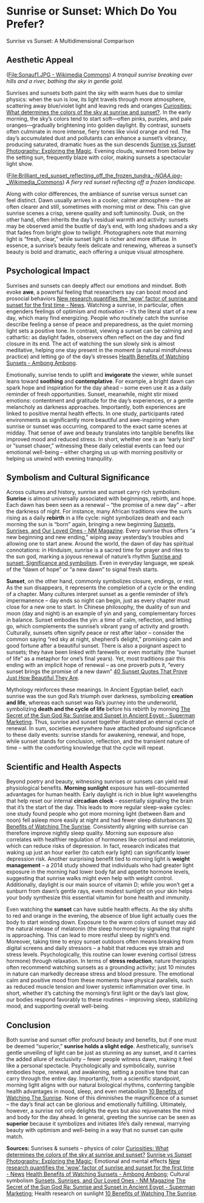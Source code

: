# Sunrise or Sunset: Which Do You Prefer?

Sunrise vs Sunset: A Multidimensional Comparison

## Aesthetic Appeal

([File:Sonauf1.JPG - Wikimedia Commons](https://commons.wikimedia.org/wiki/File:Sonauf1.JPG)) *A tranquil sunrise breaking over hills and a river, bathing the sky in gentle gold.*

Sunrises and sunsets both paint the sky with warm hues due to similar physics: when the sun is low, its light travels through more atmosphere, scattering away blue/violet light and leaving reds and oranges [Curiosities: What determines the colors of the sky at sunrise and sunset?](https://news.wisc.edu/curiosities-what-determines-the-colors-of-the-sky-at-sunrise-and-sunset/). In the early morning, the sky’s colors tend to start soft—often pinks, purples, and pale oranges—gradually brightening into golden daylight. By contrast, sunsets often culminate in more intense, fiery tones like vivid orange and red. The day’s accumulated dust and pollutants can enhance a sunset’s vibrancy, producing saturated, dramatic hues as the sun descends [Sunrise vs Sunset Photography: Exploring the Magic](https://greatbigphotographyworld.com/sunrise-vs-sunset-photography/). Evening clouds, warmed from below by the setting sun, frequently blaze with color, making sunsets a spectacular light show.

([File:Brilliant_red_sunset_reflecting_off_the_frozen_tundra_-_NOAA.jpg_-_Wikimedia_Commons](https://commons.wikimedia.org/wiki/File:Brilliant_red_sunset_reflecting_off_the_frozen_tundra_-_NOAA.jpg)) *A fiery red sunset reflecting off a frozen landscape.*

Along with color differences, the ambiance of sunrise versus sunset can feel distinct. Dawn usually arrives in a cooler, calmer atmosphere – the air often clearer and still, sometimes with morning mist or dew. This can give sunrise scenes a crisp, serene quality and soft luminosity. Dusk, on the other hand, often inherits the day’s residual warmth and activity: sunsets may be observed amid the bustle of day’s end, with long shadows and a sky that fades from bright glow to twilight. Photographers note that morning light is “fresh, clear,” while sunset light is richer and more diffuse. In essence, a sunrise’s beauty feels delicate and renewing, whereas a sunset’s beauty is bold and dramatic, each offering a unique visual atmosphere.

## Psychological Impact

Sunrises and sunsets can deeply affect our emotions and mindset. Both evoke **awe**, a powerful feeling that researchers say can boost mood and prosocial behaviors [New research quantifies the 'wow' factor of sunrise and sunset for the first time - News](https://news.exeter.ac.uk/research/new-research-quantifies-the-wow-factor-of-sunrise-and-sunset-for-the-first-time/). Watching a sunrise, in particular, often engenders feelings of optimism and motivation – it’s the literal start of a new day, which many find energizing. People who routinely catch the sunrise describe feeling a sense of peace and preparedness, as the quiet morning light sets a positive tone. In contrast, viewing a sunset can be calming and cathartic: as daylight fades, observers often reflect on the day and find closure in its end. The act of watching the sun slowly sink is almost meditative, helping one stay present in the moment (a natural mindfulness practice) and letting go of the day’s stresses [Health Benefits of Watching Sunsets - Ambong Ambong](https://www.ambong-ambong.com/blog/health-benefits-of-watching-sunsets/).

Emotionally, sunrise tends to uplift and **invigorate** the viewer, while sunset leans toward **soothing** and **contemplative**. For example, a bright dawn can spark hope and inspiration for the day ahead – some even use it as a daily reminder of fresh opportunities. Sunset, meanwhile, might stir mixed emotions: contentment and gratitude for the day’s experiences, or a gentle melancholy as darkness approaches. Importantly, both experiences are linked to positive mental health effects. In one study, participants rated environments as significantly more beautiful and awe-inspiring when sunrise or sunset was occurring, compared to the exact same scenes at midday. That sense of awe and beauty translates into tangible benefits like improved mood and reduced stress. In short, whether one is an “early bird” or “sunset chaser,” witnessing these daily celestial events can feed our emotional well-being – either charging us up with morning positivity or helping us unwind with evening tranquility.

## Symbolism and Cultural Significance

Across cultures and history, sunrise and sunset carry rich symbolism. **Sunrise** is almost universally associated with beginnings, rebirth, and hope. Each dawn has been seen as a renewal – “the promise of a new day” – after the darkness of night. For instance, many African traditions view the sun’s rising as a daily **rebirth** in a life cycle: night symbolizes death and each morning the sun is “born” again, bringing a new beginning [Sunsets, Sunrises, and Our Loved Ones - NM Magazine](https://magazine.nm.org/2022/02/21/sunsets-sunrises-and-our-loved-ones/). Every sunrise thus offers “a new beginning and new ending,” wiping away yesterday’s troubles and allowing one to start anew. Around the world, the dawn of day has spiritual connotations: in Hinduism, sunrise is a sacred time for prayer and rites to the sun god, marking a joyous renewal of nature’s rhythm [Sunrise and sunset: Significance and symbolism](https://www.wisdomlib.org/concept/sunrise-and-sunset). Even in everyday language, we speak of the “dawn of hope” or “a new dawn” to signal fresh starts.

**Sunset**, on the other hand, commonly symbolizes closure, endings, or rest. As the sun disappears, it represents the completion of a cycle or the ending of a chapter. Many cultures interpret sunset as a gentle reminder of life’s impermanence – day ends so night can begin, just as every chapter must close for a new one to start. In Chinese philosophy, the duality of sun and moon (day and night) is an example of yin and yang, complementary forces in balance. Sunset embodies the yin: a time of calm, reflection, and letting go, which complements the sunrise’s vibrant yang of activity and growth. Culturally, sunsets often signify peace or rest after labor – consider the common saying “red sky at night, shepherd’s delight,” promising calm and good fortune after a beautiful sunset. There is also a poignant aspect to sunsets; they have been linked with farewells or even mortality (the “sunset of life” as a metaphor for one’s final years). Yet, most traditions pair this ending with an implicit hope of renewal – as one proverb puts it, “every sunset brings the promise of a new dawn” [40 Sunset Quotes That Prove Just How Beautiful They Are](https://www.southernliving.com/culture/sunset-quotes?srsltid=AfmBOoqgSq4t8-0OTP0EXC-Gbaj_1wmGVYlfxH-7564tCgEERO3iRG3v).

Mythology reinforces these meanings. In Ancient Egyptian belief, each sunrise was the sun god Ra’s triumph over darkness, symbolizing **creation and life**, whereas each sunset was Ra’s journey into the underworld, symbolizing **death and the cycle of life** before his rebirth by morning [The Secret of the Sun God Ra: Sunrise and Sunset in Ancient Egypt - Superman Marketing](https://en.isuperman.tw/%E5%A4%AA%E9%99%BD%E7%A5%9E%E6%8B%89%E7%9A%84%E7%A7%98%E5%AF%86%EF%BC%9A%E5%8F%A4%E5%9F%83%E5%8F%8A%E7%9A%84%E6%97%A5%E5%87%BA%E8%88%87%E6%97%A5%E8%90%BD/). Thus, sunrise and sunset together illustrated an eternal cycle of renewal. In sum, societies everywhere have attached profound significance to these daily events: sunrise stands for awakening, renewal, and hope, while sunset stands for conclusion, reflection, and the transient nature of time – with the comforting knowledge that the cycle will repeat.

## Scientific and Health Aspects

Beyond poetry and beauty, witnessing sunrises or sunsets can yield real physiological benefits. **Morning sunlight** exposure has well-documented advantages for human health. Early daylight is rich in blue light wavelengths that help reset our internal **circadian clock** – essentially signaling the brain that it’s the start of the day. This leads to more regular sleep-wake cycles: one study found people who got more morning light (between 8am and noon) fell asleep more easily at night and had fewer sleep disturbances [10 Benefits of Watching The Sunrise](https://psychcentral.com/health/watching-the-sunrise). Consistently aligning with sunrise can therefore improve nightly sleep quality. Morning sun exposure also correlates with healthier regulation of hormones like cortisol and melatonin, which can reduce risks of depression. In fact, research indicates that waking up just an hour earlier (to catch early light) can significantly lower depression risk. Another surprising benefit tied to morning light is **weight management** – a 2014 study showed that individuals who had greater light exposure in the morning had lower body fat and appetite hormone levels, suggesting that sunrise walks might even help with weight control. Additionally, daylight is our main source of vitamin D; while you won’t get a sunburn from dawn’s gentle rays, even modest sunlight on your skin helps your body synthesize this essential vitamin for bone health and immunity.

Even watching the **sunset** can have subtle health effects. As the sky shifts to red and orange in the evening, the absence of blue light actually cues the body to start winding down. Exposure to the warm colors of sunset may aid the natural release of melatonin (the sleep hormone) by signaling that night is approaching. This can lead to more restful sleep by night’s end. Moreover, taking time to enjoy sunset outdoors often means breaking from digital screens and daily stressors – a habit that reduces eye strain and stress levels. Psychologically, this routine can lower evening cortisol (stress hormone) through relaxation. In terms of **stress reduction**, nature therapists often recommend watching sunsets as a grounding activity; just 10 minutes in nature can markedly decrease stress and blood pressure. The emotional calm and positive mood from these moments have physical parallels, such as reduced muscle tension and lower systemic inflammation over time. In short, whether it’s catching the morning’s first light or the day’s last glow, our bodies respond favorably to these routines – improving sleep, stabilizing mood, and supporting overall well-being.

## Conclusion

Both sunrise and sunset offer profound beauty and benefits, but if one must be deemed “superior,” **sunrise holds a slight edge**. Aesthetically, sunrise’s gentle unveiling of light can be just as stunning as any sunset, and it carries the added allure of exclusivity – fewer people witness dawn, making it feel like a personal spectacle. Psychologically and symbolically, sunrise embodies hope, renewal, and awakening, setting a positive tone that can carry through the entire day. Importantly, from a scientific standpoint, morning light aligns with our natural biological rhythms, conferring tangible health advantages in mood, sleep, and even metabolism [10 Benefits of Watching The Sunrise](https://psychcentral.com/health/watching-the-sunrise). None of this diminishes the magnificence of a sunset – the day’s final act can be glorious and emotionally fulfilling. Ultimately, however, a sunrise not only delights the eyes but also rejuvenates the mind and body for the day ahead. In general, greeting the sunrise can be seen as **superior** because it symbolizes and initiates life’s daily renewal, marrying beauty with optimism and well-being in a way that no sunset can quite match.

**Sources:** Sunrises & sunsets – physics of color [Curiosities: What determines the colors of the sky at sunrise and sunset?](https://news.wisc.edu/curiosities-what-determines-the-colors-of-the-sky-at-sunrise-and-sunset/) [Sunrise vs Sunset Photography: Exploring the Magic](https://greatbigphotographyworld.com/sunrise-vs-sunset-photography/); Emotional and mental effects [New research quantifies the 'wow' factor of sunrise and sunset for the first time - News](https://news.exeter.ac.uk/research/new-research-quantifies-the-wow-factor-of-sunrise-and-sunset-for-the-first-time/) [Health Benefits of Watching Sunsets - Ambong Ambong](https://www.ambong-ambong.com/blog/health-benefits-of-watching-sunsets/); Cultural symbolism [Sunsets, Sunrises, and Our Loved Ones - NM Magazine](https://magazine.nm.org/2022/02/21/sunsets-sunrises-and-our-loved-ones/) [The Secret of the Sun God Ra: Sunrise and Sunset in Ancient Egypt - Superman Marketing](https://en.isuperman.tw/%E5%A4%AA%E9%99%BD%E7%A5%9E%E6%8B%89%E7%9A%84%E7%A7%98%E5%AF%86%EF%BC%9A%E5%8F%A4%E5%9F%83%E5%8F%8A%E7%9A%84%E6%97%A5%E5%87%BA%E8%88%87%E6%97%A5%E8%90%BD/); Health research on sunlight [10 Benefits of Watching The Sunrise](https://psychcentral.com/health/watching-the-sunrise).